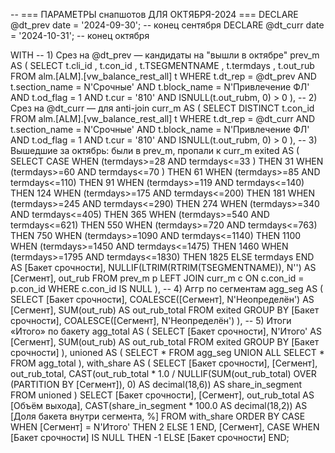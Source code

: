 -- === ПАРАМЕТРЫ снапшотов ДЛЯ ОКТЯБРЯ-2024 ===
DECLARE @dt_prev date = '2024-09-30';  -- конец сентября
DECLARE @dt_curr date = '2024-10-31';  -- конец октября

WITH
-- 1) Срез на @dt_prev — кандидаты на "вышли в октябре"
prev_m AS (
    SELECT
          t.cli_id
        , t.con_id
        , t.TSEGMENTNAME
        , t.termdays
        , t.out_rub
    FROM alm.[ALM].[vw_balance_rest_all] t
    WHERE t.dt_rep = @dt_prev
      AND t.section_name = N'Срочные'
      AND t.block_name   = N'Привлечение ФЛ'
      AND t.od_flag      = 1
      AND t.cur          = '810'
      AND ISNULL(t.out_rubm, 0) > 0
),
-- 2) Срез на @dt_curr — для anti-join
curr_m AS (
    SELECT DISTINCT t.con_id
    FROM alm.[ALM].[vw_balance_rest_all] t
    WHERE t.dt_rep = @dt_curr
      AND t.section_name = N'Срочные'
      AND t.block_name   = N'Привлечение ФЛ'
      AND t.od_flag      = 1
      AND t.cur          = '810'
      AND ISNULL(t.out_rubm, 0) > 0
),
-- 3) Вышедшие за октябрь: были в prev_m, пропали к curr_m
exited AS (
    SELECT
          CASE
              WHEN (termdays>=28  AND termdays<=33 ) THEN 31
              WHEN (termdays>=60  AND termdays<=70 ) THEN 61
              WHEN (termdays>=85  AND termdays<=110) THEN 91
              WHEN (termdays>=119 AND termdays<=140) THEN 124
              WHEN (termdays>=175 AND termdays<=200) THEN 181
              WHEN (termdays>=245 AND termdays<=290) THEN 274
              WHEN (termdays>=340 AND termdays<=405) THEN 365
              WHEN (termdays>=540 AND termdays<=621) THEN 550
              WHEN (termdays>=720 AND termdays<=763) THEN 750
              WHEN (termdays>=1090 AND termdays<=1140) THEN 1100
              WHEN (termdays>=1450 AND termdays<=1475) THEN 1460
              WHEN (termdays>=1795 AND termdays<=1830) THEN 1825
              ELSE termdays
          END AS [Бакет срочности],
          NULLIF(LTRIM(RTRIM(TSEGMENTNAME)), N'') AS [Сегмент],
          out_rub
    FROM prev_m p
    LEFT JOIN curr_m c ON c.con_id = p.con_id
    WHERE c.con_id IS NULL
),
-- 4) Аггр по сегментам
agg_seg AS (
    SELECT
          [Бакет срочности],
          COALESCE([Сегмент], N'Неопределён') AS [Сегмент],
          SUM(out_rub) AS out_rub_total
    FROM exited
    GROUP BY [Бакет срочности], COALESCE([Сегмент], N'Неопределён')
),
-- 5) Итоги «Итого» по бакету
agg_total AS (
    SELECT
          [Бакет срочности],
          N'Итого' AS [Сегмент],
          SUM(out_rub) AS out_rub_total
    FROM exited
    GROUP BY [Бакет срочности]
),
unioned AS (
    SELECT * FROM agg_seg
    UNION ALL
    SELECT * FROM agg_total
),
with_share AS (
    SELECT
          [Бакет срочности],
          [Сегмент],
          out_rub_total,
          CAST(out_rub_total * 1.0
               / NULLIF(SUM(out_rub_total) OVER (PARTITION BY [Сегмент]), 0)
               AS decimal(18,6)) AS share_in_segment
    FROM unioned
)
SELECT
      [Бакет срочности],
      [Сегмент],
      out_rub_total                                   AS [Объём выхода],
      CAST(share_in_segment * 100.0 AS decimal(18,2)) AS [Доля бакета внутри сегмента, %]
FROM with_share
ORDER BY
      CASE WHEN [Сегмент] = N'Итого' THEN 2 ELSE 1 END,
      [Сегмент],
      CASE WHEN [Бакет срочности] IS NULL THEN -1 ELSE [Бакет срочности] END;
